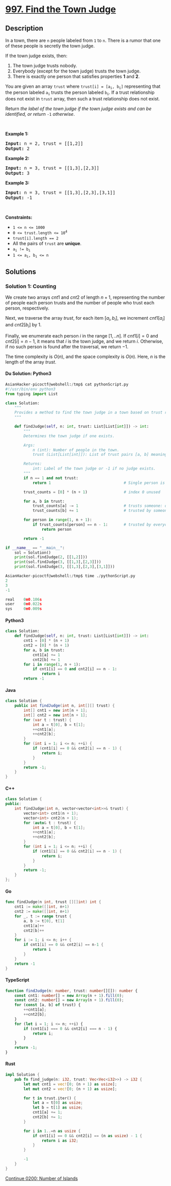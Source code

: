 # [997. Find the Town Judge](https://leetcode.com/problems/find-the-town-judge)

## Description

<p>In a town, there are <code>n</code> people labeled from <code>1</code> to <code>n</code>. There is a rumor that one of these people is secretly the town judge.</p>

<p>If the town judge exists, then:</p>

<ol>
	<li>The town judge trusts nobody.</li>
	<li>Everybody (except for the town judge) trusts the town judge.</li>
	<li>There is exactly one person that satisfies properties <strong>1</strong> and <strong>2</strong>.</li>
</ol>

<p>You are given an array <code>trust</code> where <code>trust[i] = [a<sub>i</sub>, b<sub>i</sub>]</code> representing that the person labeled <code>a<sub>i</sub></code> trusts the person labeled <code>b<sub>i</sub></code>. If a trust relationship does not exist in <code>trust</code> array, then such a trust relationship does not exist.</p>

<p>Return <em>the label of the town judge if the town judge exists and can be identified, or return </em><code>-1</code><em> otherwise</em>.</p>

<p>&nbsp;</p>
<p><strong class="example">Example 1:</strong></p>

<pre>
<strong>Input:</strong> n = 2, trust = [[1,2]]
<strong>Output:</strong> 2
</pre>

<p><strong class="example">Example 2:</strong></p>

<pre>
<strong>Input:</strong> n = 3, trust = [[1,3],[2,3]]
<strong>Output:</strong> 3
</pre>

<p><strong class="example">Example 3:</strong></p>

<pre>
<strong>Input:</strong> n = 3, trust = [[1,3],[2,3],[3,1]]
<strong>Output:</strong> -1
</pre>

<p>&nbsp;</p>
<p><strong>Constraints:</strong></p>

<ul>
	<li><code>1 &lt;= n &lt;= 1000</code></li>
	<li><code>0 &lt;= trust.length &lt;= 10<sup>4</sup></code></li>
	<li><code>trust[i].length == 2</code></li>
	<li>All the pairs of <code>trust</code> are <strong>unique</strong>.</li>
	<li><code>a<sub>i</sub> != b<sub>i</sub></code></li>
	<li><code>1 &lt;= a<sub>i</sub>, b<sub>i</sub> &lt;= n</code></li>
</ul>

## Solutions

### Solution 1: Counting

We create two arrays $cnt1$ and $cnt2$ of length $n + 1$, representing the number of people each person trusts and the number of people who trust each person, respectively.

Next, we traverse the array $trust$, for each item $[a_i, b_i]$, we increment $cnt1[a_i]$ and $cnt2[b_i]$ by $1$.

Finally, we enumerate each person $i$ in the range $[1,..n]$. If $cnt1[i] = 0$ and $cnt2[i] = n - 1$, it means that $i$ is the town judge, and we return $i$. Otherwise, if no such person is found after the traversal, we return $-1$.

The time complexity is $O(n)$, and the space complexity is $O(n)$. Here, $n$ is the length of the array $trust$.

#### Du Solution: Python3
```python
AsianHacker-picoctf@webshell:/tmp$ cat pythonScript.py 
#!/usr/bin/env python3
from typing import List

class Solution:
    """
    Provides a method to find the town judge in a town based on trust relationships.
    """

    def findJudge(self, n: int, trust: List[List[int]]) -> int:
        """
        Determines the town judge if one exists.

        Args:
            n (int): Number of people in the town.
            trust (List[List[int]]): List of trust pairs [a, b] meaning a trusts b.

        Returns:
            int: Label of the town judge or -1 if no judge exists.
        """
        if n == 1 and not trust:
            return 1                                # Single person is trivially the judge

        trust_counts = [0] * (n + 1)                # index 0 unused

        for a, b in trust:
            trust_counts[a] -= 1                    # trusts someone: decrease
            trust_counts[b] += 1                    # trusted by someone: increase

        for person in range(1, n + 1):
            if trust_counts[person] == n - 1:       # trusted by everyone else, trusts nobody
                return person

        return -1

if __name__ == "__main__":
    sol = Solution()
    print(sol.findJudge(2, [[1,2]]))
    print(sol.findJudge(3, [[1,3],[2,3]]))
    print(sol.findJudge(3, [[1,3],[2,3],[3,1]])) 

AsianHacker-picoctf@webshell:/tmp$ time ./pythonScript.py 
2
3
-1

real    0m0.106s
user    0m0.022s
sys     0m0.009s
```

#### Python3

```python
class Solution:
    def findJudge(self, n: int, trust: List[List[int]]) -> int:
        cnt1 = [0] * (n + 1)
        cnt2 = [0] * (n + 1)
        for a, b in trust:
            cnt1[a] += 1
            cnt2[b] += 1
        for i in range(1, n + 1):
            if cnt1[i] == 0 and cnt2[i] == n - 1:
                return i
        return -1
```

#### Java

```java
class Solution {
    public int findJudge(int n, int[][] trust) {
        int[] cnt1 = new int[n + 1];
        int[] cnt2 = new int[n + 1];
        for (var t : trust) {
            int a = t[0], b = t[1];
            ++cnt1[a];
            ++cnt2[b];
        }
        for (int i = 1; i <= n; ++i) {
            if (cnt1[i] == 0 && cnt2[i] == n - 1) {
                return i;
            }
        }
        return -1;
    }
}
```

#### C++

```cpp
class Solution {
public:
    int findJudge(int n, vector<vector<int>>& trust) {
        vector<int> cnt1(n + 1);
        vector<int> cnt2(n + 1);
        for (auto& t : trust) {
            int a = t[0], b = t[1];
            ++cnt1[a];
            ++cnt2[b];
        }
        for (int i = 1; i <= n; ++i) {
            if (cnt1[i] == 0 && cnt2[i] == n - 1) {
                return i;
            }
        }
        return -1;
    }
};
```

#### Go

```go
func findJudge(n int, trust [][]int) int {
	cnt1 := make([]int, n+1)
	cnt2 := make([]int, n+1)
	for _, t := range trust {
		a, b := t[0], t[1]
		cnt1[a]++
		cnt2[b]++
	}
	for i := 1; i <= n; i++ {
		if cnt1[i] == 0 && cnt2[i] == n-1 {
			return i
		}
	}
	return -1
}
```

#### TypeScript

```ts
function findJudge(n: number, trust: number[][]): number {
    const cnt1: number[] = new Array(n + 1).fill(0);
    const cnt2: number[] = new Array(n + 1).fill(0);
    for (const [a, b] of trust) {
        ++cnt1[a];
        ++cnt2[b];
    }
    for (let i = 1; i <= n; ++i) {
        if (cnt1[i] === 0 && cnt2[i] === n - 1) {
            return i;
        }
    }
    return -1;
}
```

#### Rust

```rust
impl Solution {
    pub fn find_judge(n: i32, trust: Vec<Vec<i32>>) -> i32 {
        let mut cnt1 = vec![0; (n + 1) as usize];
        let mut cnt2 = vec![0; (n + 1) as usize];

        for t in trust.iter() {
            let a = t[0] as usize;
            let b = t[1] as usize;
            cnt1[a] += 1;
            cnt2[b] += 1;
        }

        for i in 1..=n as usize {
            if cnt1[i] == 0 && cnt2[i] == (n as usize) - 1 {
                return i as i32;
            }
        }

        -1
    }
}
```

[Continue 0200: Number of Islands](../../0200-0299/0200.Number%20of%20Islands/README.md)